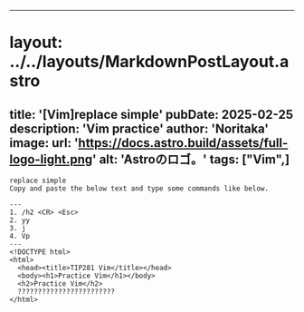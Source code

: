 
---
# layout: ../../layouts/MarkdownPostLayout.astro
title: '[Vim]replace simple'
pubDate: 2025-02-25
description: 'Vim practice'
author: 'Noritaka'
image:
    url: 'https://docs.astro.build/assets/full-logo-light.png'
    alt: 'Astroのロゴ。'
tags: ["Vim",]
---

```
replace simple
Copy and paste the below text and type some commands like below.

---
1. /h2 <CR> <Esc>
2. yy 
3. j  
4. Vp 
---
<!DOCTYPE html>
<html>
  <head><title>TIP281 Vim</title></head>
  <body><h1>Practice Vim</h1></body>
  <h2>Practice Vim</h2>
  ????????????????????????
</html>



```
